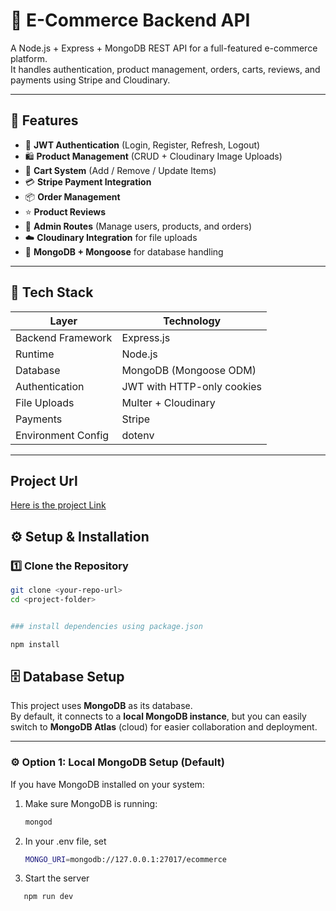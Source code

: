 # 🛒 E-Commerce Backend API

A Node.js + Express + MongoDB REST API for a full-featured e-commerce platform.  
It handles authentication, product management, orders, carts, reviews, and payments using Stripe and Cloudinary.

---

## 🚀 Features

- 🔐 **JWT Authentication** (Login, Register, Refresh, Logout)
- 🛍️ **Product Management** (CRUD + Cloudinary Image Uploads)
- 🛒 **Cart System** (Add / Remove / Update Items)
- 💳 **Stripe Payment Integration**
- 📦 **Order Management**
- ⭐ **Product Reviews**
- 👑 **Admin Routes** (Manage users, products, and orders)
- ☁️ **Cloudinary Integration** for file uploads
- 🧩 **MongoDB + Mongoose** for database handling

---

## 🧠 Tech Stack

| Layer              | Technology                 |
| ------------------ | -------------------------- |
| Backend Framework  | Express.js                 |
| Runtime            | Node.js                    |
| Database           | MongoDB (Mongoose ODM)     |
| Authentication     | JWT with HTTP-only cookies |
| File Uploads       | Multer + Cloudinary        |
| Payments           | Stripe                     |
| Environment Config | dotenv                     |

---

## Project Url

[Here is the project Link](https://roadmap.sh/projects/ecommerce-api)

## ⚙️ Setup & Installation

### 1️⃣ Clone the Repository

```bash
git clone <your-repo-url>
cd <project-folder>


### install dependencies using package.json

npm install

```

## 🗄️ Database Setup

This project uses **MongoDB** as its database.  
By default, it connects to a **local MongoDB instance**, but you can easily switch to **MongoDB Atlas** (cloud) for easier collaboration and deployment.

---

### ⚙️ Option 1: Local MongoDB Setup (Default)

If you have MongoDB installed on your system:

1. Make sure MongoDB is running:
   ```bash
   mongod
   ```
2. In your .env file, set
   ```bash
   MONGO_URI=mongodb://127.0.0.1:27017/ecommerce
   ```
3. Start the server

```bash
   npm run dev
```
